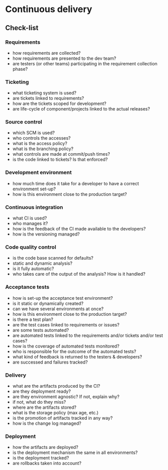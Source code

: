 Continuous delivery
===============

## Check-list

### Requirements

- how requirements are collected?
- how requirements are presented to the dev team?
- are testers (or other teams) participating in the requirement collection phase?

### Ticketing

- what ticketing system is used?
- are tickets linked to requirements?
- how are the tickets scoped for development?
- are life-cycle of component/projects linked to the actual releases?

### Source control

- which SCM is used?
- who controls the accesses?
- what is the access policy?
- what is the branching policy?
- what controls are made at commit/push times?
- is the code linked to tickets? Is that enforced?

### Development environment

- how much time does it take for a developer to have a correct environment set-up?
- how is this environment close to the production target?

### Continuous integration

- what CI is used?
- who manages it?
- how is the feedback of the CI made available to the developers?
- how is the versioning managed?

### Code quality control

- is the code base scanned for defaults?
- static and dynamic analysis?
- is it fully automatic?
- who takes care of the output of the analysis? How is it handled?

### Acceptance tests

- how is set-up the acceptance test environment?
- is it static or dynamically created?
- can we have several environments at once?
- how is this environment close to the production target?
- is there a test plan?
- are the test cases linked to requirements or issues?
- are some tests automated?
- are automated tests linked to the requirements and/or tickets and/or test cases?
- how is the coverage of automated tests monitored?
- who is responsible for the outcome of the automated tests?
- what kind of feedback is returned to the testers & developers?
- are successed and failures tracked?

### Delivery

- what are the artifacts produced by the CI?
- are they deployment ready?
- are they environment agnostic? If not, explain why?
- if not, what do they miss?
- where are the artifacts stored?
- what is the storage policy (max age, etc.)
- is the promotion of artifacts tracked in any way?
- how is the change log managed?

### Deployment

- how the artifacts are deployed?
- is the deployment mechanism the same in all environments?
- is the deployment tracked?
- are rollbacks taken into account?
